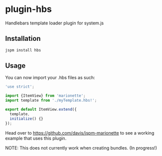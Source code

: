 # plugin-hbs
Handlebars template loader plugin for system.js

## Installation

```bash
jspm install hbs
```

## Usage

You can now import your .hbs files as such:

```javascript
'use strict';

import {ItemView} from 'marionette';
import template from './myTemplate.hbs!';

export default ItemView.extend({
  template,
  initialize() {}
});
```

Head over to https://github.com/davis/jspm-marionette to see a working example that uses this plugin.

NOTE: This does not currently work when creating bundles. (In progress!)

